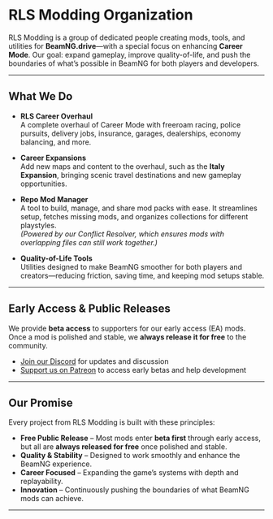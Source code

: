 # RLS Modding Organization

RLS Modding is a group of dedicated people creating mods, tools, and utilities for **BeamNG.drive**—with a special focus on enhancing **Career Mode**. Our goal: expand gameplay, improve quality-of-life, and push the boundaries of what’s possible in BeamNG for both players and developers.

---

## What We Do

- **RLS Career Overhaul**  
  A complete overhaul of Career Mode with freeroam racing, police pursuits, delivery jobs, insurance, garages, dealerships, economy balancing, and more.

- **Career Expansions**  
  Add new maps and content to the overhaul, such as the **Italy Expansion**, bringing scenic travel destinations and new gameplay opportunities.

- **Repo Mod Manager**  
  A tool to build, manage, and share mod packs with ease. It streamlines setup, fetches missing mods, and organizes collections for different playstyles.  
  *(Powered by our Conflict Resolver, which ensures mods with overlapping files can still work together.)*

- **Quality-of-Life Tools**  
  Utilities designed to make BeamNG smoother for both players and creators—reducing friction, saving time, and keeping mod setups stable.

---

## Early Access & Public Releases

We provide **beta access** to supporters for our early access (EA) mods.  
Once a mod is polished and stable, we **always release it for free** to the community.  

- [Join our Discord](https://discord.gg/pbZ5eJNh9F) for updates and discussion  
- [Support us on Patreon](https://www.patreon.com/c/RacelessRLS) to access early betas and help development  

---

## Our Promise

Every project from RLS Modding is built with these principles:

- **Free Public Release** – Most mods enter **beta first** through early access, but all are **always released for free** once polished and stable.  
- **Quality & Stability** – Designed to work smoothly and enhance the BeamNG experience.  
- **Career Focused** – Expanding the game’s systems with depth and replayability.  
- **Innovation** – Continuously pushing the boundaries of what BeamNG mods can achieve.  

---
